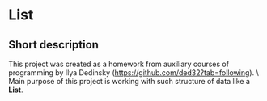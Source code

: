 # List #

## Short description ##

This project was created as a homework from auxiliary courses of programming by Ilya Dedinsky (https://github.com/ded32?tab=following). \\
Main purpose of this project is working with such structure of data like a **List**.
